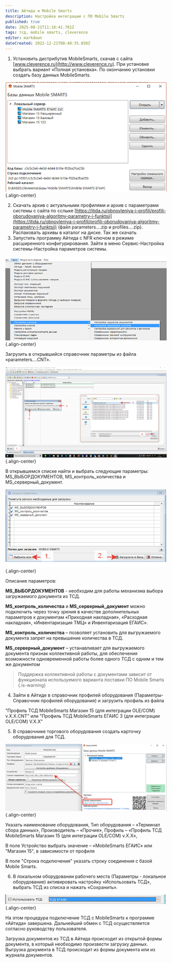 ```yaml
---
title: Айтида и Mobile Smarts
description: Настройка интеграции с ПО Mobile Smarts
published: true
date: 2025-08-21T11:18:41.781Z
tags: тсд, mobile smarts, cleverence
editor: markdown
dateCreated: 2022-12-21T08:48:35.850Z
---
```


1.  Установить дистрибутив MobileSmarts, скачав с сайта [www.cleverence.ru](http://www.cleverence.ru). При установке выбрать вариант «Полная установка». По окончанию установки создать базу данных MobileSmarts.

![](/images/integrations/mobilesmarts/a216e18e83c811bff362dfc220a56d76.png){.align-center}


2. Скачать архив с актуальными профилями и архив с параметрами системы с сайта по сслыке [https://itida.ru/obnovleniya-i-profili/profili-oborudovaniya-algoritmy-parametry-i-funktsii](https://itida.ru/obnovleniya-i-profili/profili-oborudovaniya-algoritmy-parametry-i-funktsii) (файл parameters....zip и profiles....zip). Распаковать архивы в каталог на диске. Так же скачать 
3.  Запустить программу Айтида с NFR ключом в режиме расширенного конфигурирования.
	Зайти в меню Сервис-Настройка системы-Настройка параметров системы.
	
![](/images/integrations/mobilesmarts/43d01d21989215a6d12eb18d22b3b1f1.png){.align-center}

Загрузить в открывшийся справочник параметры из файла «parameters....CNT».

![](/images/integrations/mobilesmarts/bb4627c5c916c76ce0248d2e65927f9b.png){.align-center}

В открывшемся списке найти и выбрать следующие параметры: MS_ВЫБОРДОКУМЕНТОВ, MS_контроль_количества и MS_серверный_документ.

![](/images/integrations/mobilesmarts/80a66dabe8e9d94e405b34b2c4f59d58.png){.align-center}

Описание параметров:

**MS_ВЫБОРДОКУМЕНТОВ** - необходим для работы механизма выбора загружаемого документа из ТСД.

**MS_контроль_количества** и **MS_серверный_документ** можно подключить через точку зрения в качестве дополнительных параметров к документам «Приходная накладная», «Расходная накладная», «Инвентаризация ТМЦ» и Инвентаризация ЕГАИС».

**MS_контроль_количества** – позволяет установить для выгружаемого документа запрет на превышение количества в ТСД.

**MS_серверный_документ** – устанавливает для выгружаемого документа признак коллективной работы, для обеспечения возможности одновременной работы более одного ТСД с одним и тем же документом

> Поддержка коллективной работы с документами зависит от функционала используемого варианта поставки ПО Mobile Smarts
{.is-warning}


4.  Зайти в Айтиде в справочник профилей оборудования (Параметры-Справочник профилей оборудования) и загрузить профиль из файла

"Профиль ТСД MobileSmarts Магазин 15 (для интеграции OLE/COM) v.Х.Х.CNT" или "Профиль ТСД MobileSmarts ЕГАИС 3 (для интеграции OLE/COM) V.Х.Х"

5.  В справочнике торгового оборудования создать карточку оборудования для ТСД.

![tsd_equipment.png](/images/integrations/mobilesmarts/tsd_equipment.png){.align-center}
  
Указать наименование оборудования,
Тип оборудования – «Терминал сбора данных»,
Производитель – «Прочие»,
Профиль – «Профиль ТСД MobileSmarts Магазин 15 (для интеграции OLE/COM) v.Х.Х»,

В поле Устройство выбрать значение – «MobileSmarts ЕГАИС» или "Магазин 15", в зависимости от профиля

В поле "Строка подключения" указать строку соединения с базой Mobile Smarts.

6. В локальном оборудовании рабочего места (Параметры - локальное оборудование) активировать настройку «Использовать ТСД», выбрать ТСД из списка и нажать «Сохранить».

![](/images/integrations/mobilesmarts/93e4f6ae2408f5941e4589c10291f699.png){.align-center}

На этом процедура подключение ТСД с MobileSmarts к программе «Айтида» завершена.
Дальнейший обмен с ТСД осуществляется согласно руководству пользователя.

Загрузка документов из ТСД в Айтида происходит из открытой формы документа, в который необходимо произвести загрузку данных. Выгрузка документа в ТСД происходит из формы документа или из журнала документов.
